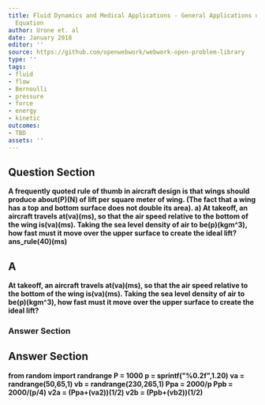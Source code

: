 ```yaml
---
title: Fluid Dynamics and Medical Applications - General Applications of Bernoullis
  Equation
author: Urone et. al
date: January 2018
editor: ''
source: https://github.com/openwebwork/webwork-open-problem-library
type: ''
tags:
- fluid
- flow
- Bernoulli
- pressure
- force
- energy
- kinetic
outcomes:
- TBD
assets: ''
---
```


## Question Section 

<b>
A frequently quoted rule of thumb in aircraft design is that wings should produce about(P)(N) of lift per square meter of wing. (The fact that a wing has a top and bottom surface does not double its area). 
a) At takeoff, an aircraft travels at(va)(ms), so that the air speed relative to the bottom of the wing is(va)(ms). Taking the sea level density of air to be(p)(kgm^3), how fast must it move over the upper surface to create the ideal lift?
ans_rule(40)(ms)

## A
At takeoff, an aircraft travels at(va)(ms), so that the air speed relative to the bottom of the wing is(va)(ms). Taking the sea level density of air to be(p)(kgm^3), how fast must it move over the upper surface to create the ideal lift?
### Answer Section


## Answer Section

from random import randrange
P = 1000
p = sprintf("%0.2f",1.20)
va = randrange(50,65,1)
vb = randrange(230,265,1)
Ppa = 2000/p
Ppb = 2000/(p/4)
v2a = (Ppa+(va**2))**(1/2)
v2b = (Ppb+(vb**2))**(1/2)